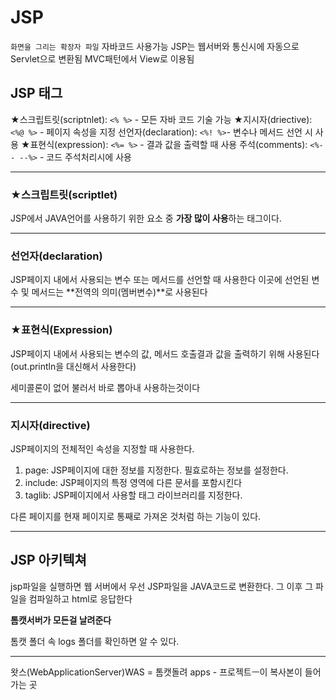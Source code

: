 # JSP

`화면을 그리는 확장자 파일`
자바코드 사용가능
JSP는 웹서버와 통신시에 자동으로 Servlet으로 변환됨
MVC패턴에서 View로 이용됨

## JSP 태그

★스크립트릿(scriptnlet): `<% %>` - 모든 자바 코드 기술 가능
★지시자(driective): `<%@ %>` - 페이지 속성을 지정
선언자(declaration): `<%! %>`- 변수나 메서드 선언 시 사용
★표현식(expression): `<%= %>` - 결과 값을 출력할 때 사용
주석(comments): `<%-- --%>` - 코드 주석처리시에 사용

---

### ★스크립트릿(scriptlet)

JSP에서 JAVA언어를 사용하기 위한 요소 중 **가장 많이 사용**하는 태그이다.

---

### 선언자(declaration)

JSP페이지 내에서 사용되는 변수 또는 메서드를 선언할 때 사용한다
이곳에 선언된 변수 및 메서드는 **전역의 의미(멤버변수)**로 사용된다

---

### ★표현식(Expression)

JSP페이지 내에서 사용되는 변수의 값, 메서드 호출결과 값을 출력하기 위해 사용된다
(out.println을 대신해서 사용한다)

세미콜론이 없어 불러서 바로 뽑아내 사용하는것이다

---

### 지시자(directive)

JSP페이지의 전체적인 속성을 지정할 때 사용한다.

1. page: JSP페이지에 대한 정보를 지정한다. 필효로하는 정보를 설정한다.
2. include: JSP페이지의 특정 영역에 다른 문서를 포함시킨다
3. taglib: JSP페이지에서 사용할 태그 라이브러리를 지정한다.

다른 페이지를 현재 페이지로 통째로 가져온 것처럼 하는 기능이 있다.

---

## JSP 아키텍쳐

jsp파일을 실행하면 웹 서버에서 우선 JSP파일을 JAVA코드로 변환한다.
그 이후 그 파일을 컴파일하고 html로 응답한다

**톰캣서버가 모든걸 날려준다**

톰캣 폴더 속 logs 폴더를 확인하면 알 수 있다.

---

왓스(WebApplicationServer)WAS = 톰캣돌려
apps - 프로젝트ㅡ이 복사본이 들어가는 곳
